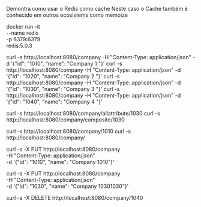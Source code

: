Demontra como usar o Redis como cache
Neste caso o Cache também é conhecido em outros ecosistems como memoize


docker run -it \
    --name redis \
    -p 6379:6379 \
    redis:5.0.3
    
    

curl -s http://localhost:8080/company -H "Content-Type: application/json" -d '{"id": "1010", "name": "Company 1 "}'
curl -s http://localhost:8080/company -H "Content-Type: application/json" -d '{"id": "1020", "name": "Company 2 "}'
curl -s http://localhost:8080/company -H "Content-Type: application/json" -d '{"id": "1030", "name": "Company 3 "}'
curl -s http://localhost:8080/company -H "Content-Type: application/json" -d '{"id": "1040", "name": "Company 4 "}'
 
curl -s http://localhost:8080/company/allattribute/1030
curl -s http://localhost:8080/company/composite/1030

curl -s http://localhost:8080/company/1010
curl -s http://localhost:8080/company/

curl -s -X PUT http://localhost:8080/company \
 -H "Content-Type: application/json" \
 -d '{"id": "1010", "name": "Company 1010"}'
 
 curl -s -X PUT http://localhost:8080/company \
 -H "Content-Type: application/json" \
 -d '{"id": "1030", "name": "Company 10301030"}'
 


curl -s -X DELETE http://localhost:8080/company/1040 

